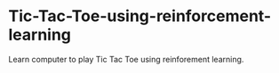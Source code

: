 # Tic-Tac-Toe-using-reinforcement-learning
Learn computer to play Tic Tac Toe using reinforement learning.
